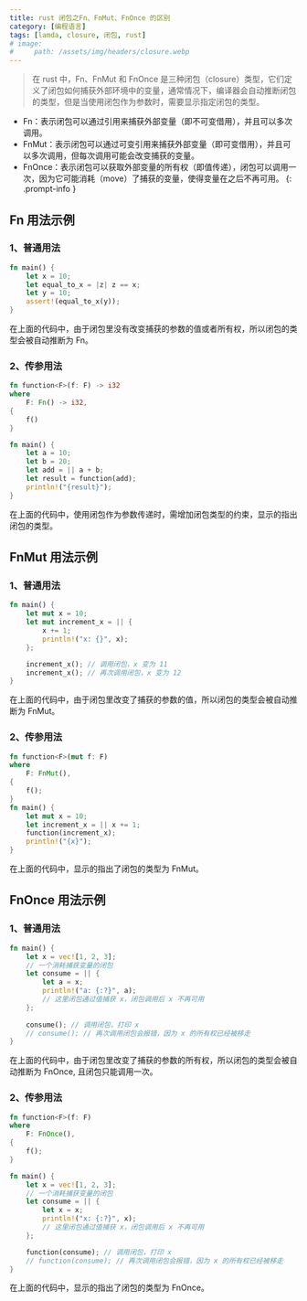 ```yaml
---
title: rust 闭包之Fn、FnMut、FnOnce 的区别
category: [编程语言]
tags: [lamda, closure, 闭包, rust]
# image:
#     path: /assets/img/headers/closure.webp
---
```


> 在 rust 中，Fn、FnMut 和 FnOnce 是三种闭包（closure）类型，它们定义了闭包如何捕获外部环境中的变量，通常情况下，编译器会自动推断闭包的类型，但是当使用闭包作为参数时，需要显示指定闭包的类型。
- Fn：表示闭包可以通过引用来捕获外部变量（即不可变借用），并且可以多次调用。 
- FnMut：表示闭包可以通过可变引用来捕获外部变量（即可变借用），并且可以多次调用，但每次调用可能会改变捕获的变量。 
- FnOnce：表示闭包可以获取外部变量的所有权（即值传递），闭包可以调用一次，因为它可能消耗（move）了捕获的变量，使得变量在之后不再可用。
{: .prompt-info }

## Fn 用法示例
### 1、普通用法

```rust
fn main() {
    let x = 10;
    let equal_to_x = |z| z == x;
    let y = 10;
    assert!(equal_to_x(y));
}
```
在上面的代码中，由于闭包里没有改变捕获的参数的值或者所有权，所以闭包的类型会被自动推断为 Fn。

### 2、传参用法
```rust
fn function<F>(f: F) -> i32
where
    F: Fn() -> i32,
{
    f()
}

fn main() {
    let a = 10;
    let b = 20;
    let add = || a + b;
    let result = function(add);
    println!("{result}");
}

```
在上面的代码中，使用闭包作为参数传递时，需增加闭包类型的约束，显示的指出闭包的类型。

## FnMut 用法示例
### 1、普通用法

```rust
fn main() {
    let mut x = 10;
    let mut increment_x = || {
        x += 1;
        println!("x: {}", x);
    };

    increment_x(); // 调用闭包，x 变为 11
    increment_x(); // 再次调用闭包，x 变为 12
}
```
在上面的代码中，由于闭包里改变了捕获的参数的值，所以闭包的类型会被自动推断为 FnMut。


### 2、传参用法
```rust
fn function<F>(mut f: F)
where
    F: FnMut(),
{
    f();
}
fn main() {
    let mut x = 10;
    let increment_x = || x += 1;
    function(increment_x);
    println!("{x}");
}
```
在上面的代码中，显示的指出了闭包的类型为 FnMut。


## FnOnce 用法示例
### 1、普通用法

```rust
fn main() {
    let x = vec![1, 2, 3];
    // 一个消耗捕获变量的闭包
    let consume = || {
        let a = x;
        println!("a: {:?}", a);
        // 这里闭包通过值捕获 x，闭包调用后 x 不再可用
    };
    
    consume(); // 调用闭包，打印 x
    // consume(); // 再次调用闭包会报错，因为 x 的所有权已经被移走
}
```
在上面的代码中，由于闭包里改变了捕获的参数的所有权，所以闭包的类型会被自动推断为 FnOnce, 且闭包只能调用一次。


### 2、传参用法
```rust
fn function<F>(f: F)
where
    F: FnOnce(),
{
    f();
}

fn main() {
    let x = vec![1, 2, 3];
    // 一个消耗捕获变量的闭包
    let consume = || {
        let x = x;
        println!("x: {:?}", x);
        // 这里闭包通过值捕获 x，闭包调用后 x 不再可用
    };

    function(consume); // 调用闭包，打印 x
    // function(consume); // 再次调用闭包会报错，因为 x 的所有权已经被移走
}
```
在上面的代码中，显示的指出了闭包的类型为 FnOnce。